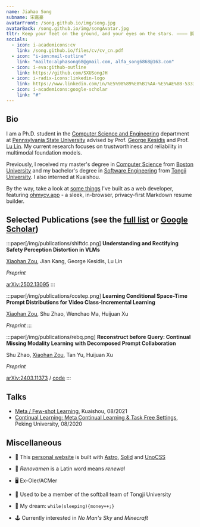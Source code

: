 ```yaml
---
name: Jiahao Song
subname: 宋嘉豪
avatarFront: /song.github.io/img/song.jpg
avatarBack: /song.github.io/img/songAvatar.jpg
tltr: Keep your feet on the ground, and your eyes on the stars. ———— 脚踏实地，仰望星空。
socials:
  - icon: i-academicons:cv
    link: /song.github.io/files/cv/cv_cn.pdf
  - icon: "i-ion:mail-outline"
    link: "mailto:alphasong68@gmail.com, alfa_song6868@163.com"
  - icon: i-eva:github-outline
    link: https://github.com/SXUSongJH
  - icon: i-radix-icons:linkedin-logo
    link: https://www.linkedin.com/in/%E5%98%89%E8%B1%AA-%E5%AE%8B-533336282/
  - icon: i-academicons:google-scholar
    link: "#"
---
```



## Bio

I am a Ph.D. student in the [Computer Science and Engineering](https://www.eecs.psu.edu/) department at [Pennsylvania State University](https://www.psu.edu/) advised by Prof. [George Kesidis](https://www.cse.psu.edu/~gik2/) and Prof. [Lu Lin](https://louise-lulin.github.io/). My current research focuses on trustworthiness and reliability in multimodal foundation models.

Previously, I received my master's degree in [Computer Science](https://www.bu.edu/cs/) from [Boston University](https://www.bu.edu/) and my bachelor's degree in [Software Engineering](http://sse.tongji.edu.cn/) from [Tongji University](https://www.tongji.edu.cn/). I also interned at Kuaishou.

By the way, take a look at [some things](/projects) I've built as a web developer, featuring [ohmycv.app](https://ohmycv.app) - a sleek, in-browser, privacy-first Markdown resume builder.


## Selected Publications <span text-base>(see the <a href="/publications">full list</a> or <a href="https://scholar.google.com/citations?user=RuW6xgMAAAAJ" target="_blank" rel="noopener noreferrer">Google Scholar</a>)</span>

:::paper[/img/publications/shiftdc.png]
**Understanding and Rectifying Safety Perception Distortion in VLMs**

<u>Xiaohan Zou</u>, Jian Kang, George Kesidis, Lu Lin

*Preprint*

[arXiv:2502.13095](https://arxiv.org/abs/2502.13095)
:::

:::paper[/img/publications/costep.png]
**Learning Conditional Space-Time Prompt Distributions for Video Class-Incremental Learning**

<u>Xiaohan Zou</u>, Shu Zhao, Wenchao Ma, Huijuan Xu

*Preprint*
:::

:::paper[/img/publications/rebq.png]
**Reconstruct before Query: Continual Missing Modality Learning with Decomposed Prompt Collaboration**

Shu Zhao, <u>Xiaohan Zou</u>, Tan Yu, Huijuan Xu

*Preprint*

[arXiv:2403.11373](https://arxiv.org/abs/2403.11373) / [code](https://github.com/Tree-Shu-Zhao/RebQ.pytorch)
:::


## Talks

- [Meta / Few-shot Learning](/files/talks/2021-08-meta-learning.pdf), Kuaishou, 08/2021
- [Continual Learning: Meta Continual Learning & Task Free Settings](/files/talks/2020-08-continual-learning.pdf), Peking University, 08/2020


## Miscellaneous

- 🚀 This [personal website](https://github.com/Renovamen/renovamen.github.io) is built with [Astro](https://astro.build/), [Solid](https://www.solidjs.com/) and [UnoCSS](https://github.com/antfu/unocss)

- 🧐 _Renovamen_ is a Latin word means _renewal_

- 🖥 Ex-OIer/ACMer

- 🥎 Used to be a member of the softball team of Tongji University

- 🌭 My dream: `while(sleeping){money++;}`

- 🕹️ Currently interested in *No Man's Sky* and *Minecraft*
